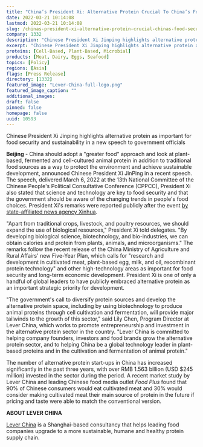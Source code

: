 ```yaml
---
title: "China’s President Xi: Alternative Protein Crucial To China’s Food Security"
date: 2022-03-21 10:14:08
lastmod: 2022-03-21 10:14:08
slug: /chinas-president-xi-alternative-protein-crucial-chinas-food-security
company: 1332
description: "Chinese President Xi Jinping highlights alternative protein as important for food security and sustainability in a new speech to government officials"
excerpt: "Chinese President Xi Jinping highlights alternative protein as important for food security and sustainability in a new speech to government officials"
proteins: [Cell-Based, Plant-Based, Microbial]
products: [Meat, Dairy, Eggs, Seafood]
topics: [Policy]
regions: [Asia]
flags: [Press Release]
directory: [1332]
featured_image: "Lever-China-full-logo.png"
featured_image_caption: ""
additional_images:
draft: false
pinned: false
homepage: false
uuid: 10593
---
```

Chinese President Xi Jinping highlights alternative protein as important
for food security and sustainability in a new speech to
government officials

**Beijing** - China should adopt a "greater food" approach and look at
plant-based, fermented and cell-cultured animal protein in addition to
traditional food sources as a way to protect the environment and achieve
sustainable development, announced Chinese President Xi JinPing in a
recent speech. The speech, delivered March 6, 2022 at the 13th National
Committee of the Chinese People's Political Consultative Conference
(CPPCC), President Xi also stated that science and technology are key to
food security and that the government should be aware of the changing
trends in people's food choices. President Xi's remarks were reported
publicly after the event [by state-affiliated news agency
Xinhua](http://www.news.cn/politics/leaders/2022-03/06/c_1128443977.htm).

"Apart from traditional crops, livestock, and poultry resources, we
should expand the use of biological resources," President Xi told
delegates. "By developing biological science, biotechnology, and
bio-industries, we can obtain calories and protein from plants, animals,
and microorganisms." The remarks follow the recent release of the China
Ministry of Agriculture and Rural Affairs' new Five-Year Plan, which
calls for "research and development in cultivated meat, plant-based egg,
milk, and oil, recombinant protein technology" and other high-technology
areas as important for food security and long-term economic development.
President Xi is one of only a handful of global leaders to have publicly
embraced alternative protein as an important strategic priority
for development.

"The government's call to diversify protein sources and develop the
alternative protein space, including by using biotechnology to produce
animal proteins through cell cultivation and fermentation, will provide
major tailwinds to the growth of this sector," said Lily Chen, Program
Director at Lever China, which works to promote entrepreneurship and
investment in the alternative protein sector in the country. "Lever
China is committed to helping company founders, investors and food
brands grow the alternative protein sector, and to helping China be a
global technology leader in plant-based proteins and in the cultivation
and fermentation of animal protein."

The number of alternative protein start-ups in China has increased
significantly in the past three years, with over RMB 1.563 billion (USD
\$245 million) invested in the sector during the period. A recent market
study by Lever China and leading Chinese food media outlet *Food Plus*
found that 90% of Chinese consumers would eat cultivated meat and 30%
would consider making cultivated meat their main source of protein in
the future if pricing and taste were able to match the
conventional version.

**ABOUT LEVER CHINA**

[Lever China](http://leverchina.com/) is a Shanghai-based consultancy
that helps leading food companies upgrade to a more sustainable, humane
and healthy protein supply chain.
